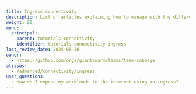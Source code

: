 ```yaml
---
title: Ingress connectivity
description: List of articles explaining how to manage with the different ingress features available in the platform.
weight: 20
menu:
  principal:
    parent: tutorials-connectivity
    identifier: tutorials-connectivity-ingress
last_review_date: 2024-08-26
owner:
  - https://github.com/orgs/giantswarm/teams/team-cabbage
aliases:
  - /advanced/connectivity/ingress
user_questions:
  - How do I expose my workloads to the internet using an ingress?
---
```

